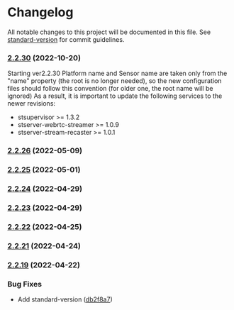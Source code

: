 # Changelog

All notable changes to this project will be documented in this file. See [standard-version](https://github.com/conventional-changelog/standard-version) for commit guidelines.

### [2.2.30](https://github.com/impleotv/stserver-release/compare/v2.2.28...v2.2.30) (2022-10-20)


Starting ver2.2.30 Platform name and Sensor name are taken only from the "name" property (the root is no longer needed), so the new configuration files should follow this convention (for older one, the root name will be ignored)
As a result, it is important to update the following services to the newer revisions:
- stsupervisor >= 1.3.2
- stserver-webrtc-streamer >= 1.0.9
- stserver-stream-recaster >= 1.0.1


### [2.2.26](https://github.com/impleotv/stserver-release/compare/v2.2.25...v2.2.26) (2022-05-09)

### [2.2.25](https://github.com/impleotv/stserver-release/compare/v2.2.24...v2.2.25) (2022-05-01)

### [2.2.24](https://github.com/impleotv/stserver-release/compare/v2.2.23...v2.2.24) (2022-04-29)

### [2.2.23](https://github.com/impleotv/stserver-release/compare/v2.2.22...v2.2.23) (2022-04-29)

### [2.2.22](https://github.com/impleotv/stserver-release/compare/v2.2.21...v2.2.22) (2022-04-25)

### [2.2.21](https://github.com/impleotv/stserver-release/compare/v2.2.20...v2.2.21) (2022-04-24)

### [2.2.19](https://github.com/impleotv/stserver-release/compare/v2.2.18...v2.2.19) (2022-04-22)


### Bug Fixes

* Add standard-version ([db2f8a7](https://github.com/impleotv/stserver-release/commit/db2f8a71403902ab70a5d217eecc01f10d7181c4))
